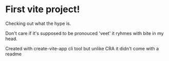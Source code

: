 # First vite project! 

Checking out what the hype is.

Don't care if it's supposed to be pronouced 'veet' it ryhmes with bite in my head.

Created with create-vite-app cli tool but unlike CRA it didn't come with a readme
